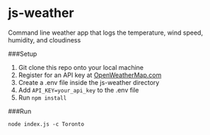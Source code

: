 # js-weather
Command line weather app that logs the temperature, wind speed, humidity, and cloudiness

###Setup
1. Git clone this repo onto your local machine 
2. Register for an API key at [OpenWeatherMap.com](https://home.openweathermap.org/users/sign_in)
3. Create a .env file inside the js-weather directory
4.  Add ```API_KEY=your_api_key``` to the .env file
5.  Run ```npm install```

###Run
```
node index.js -c Toronto
```
